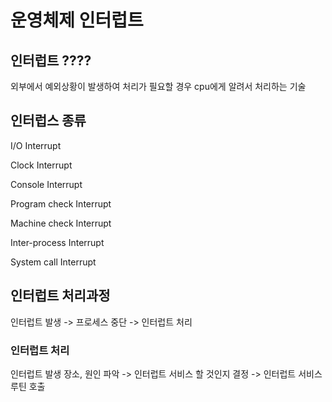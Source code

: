 # 운영체제 인터럽트

## 인터럽트 ????

외부에서 예외상황이 발생하여 처리가 필요할 경우 cpu에게 알려서 처리하는 기술

## 인터럽스 종류	

I/O Interrupt     

Clock Interrupt     

Console Interrupt     

Program check Interrupt     

Machine check Interrupt     

Inter-process Interrupt     

System call Interrupt

## 인터럽트 처리과정

인터럽트 발생 -> 프로세스 중단 -> 인터럽트 처리

### 인터럽트 처리

인터럽트 발생 장소, 원인 파악 -> 인터럽트 서비스 할 것인지 결정 -> 인터럽트 서비스 루틴 호출